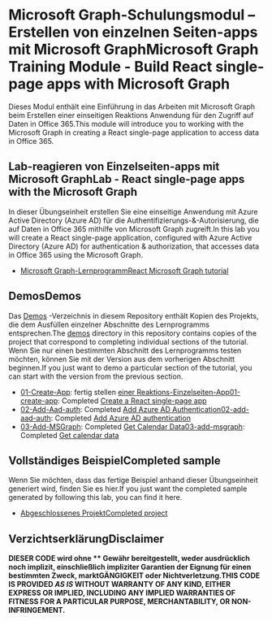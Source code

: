 # <a name="microsoft-graph-training-module---build-react-single-page-apps-with-microsoft-graph"></a><span data-ttu-id="063a1-101">Microsoft Graph-Schulungsmodul – Erstellen von einzelnen Seiten-apps mit Microsoft Graph</span><span class="sxs-lookup"><span data-stu-id="063a1-101">Microsoft Graph Training Module - Build React single-page apps with Microsoft Graph</span></span>

<span data-ttu-id="063a1-102">Dieses Modul enthält eine Einführung in das Arbeiten mit Microsoft Graph beim Erstellen einer einseitigen Reaktions Anwendung für den Zugriff auf Daten in Office 365.</span><span class="sxs-lookup"><span data-stu-id="063a1-102">This module will introduce you to working with the Microsoft Graph in creating a React single-page application to access data in Office 365.</span></span>

## <a name="lab---react-single-page-apps-with-the-microsoft-graph"></a><span data-ttu-id="063a1-103">Lab-reagieren von Einzelseiten-apps mit Microsoft Graph</span><span class="sxs-lookup"><span data-stu-id="063a1-103">Lab - React single-page apps with the Microsoft Graph</span></span>

<span data-ttu-id="063a1-104">In dieser Übungseinheit erstellen Sie eine einseitige Anwendung mit Azure Active Directory (Azure AD) für die Authentifizierungs-&-Autorisierung, die auf Daten in Office 365 mithilfe von Microsoft Graph zugreift.</span><span class="sxs-lookup"><span data-stu-id="063a1-104">In this lab you will create a React single-page application, configured with Azure Active Directory (Azure AD) for authentication & authorization, that accesses data in Office 365 using the Microsoft Graph.</span></span>

- [<span data-ttu-id="063a1-105">Microsoft Graph-Lernprogramm</span><span class="sxs-lookup"><span data-stu-id="063a1-105">React Microsoft Graph tutorial</span></span>](https://docs.microsoft.com/graph/training/react-tutorial)

## <a name="demos"></a><span data-ttu-id="063a1-106">Demos</span><span class="sxs-lookup"><span data-stu-id="063a1-106">Demos</span></span>

<span data-ttu-id="063a1-107">Das [Demos](./demos) -Verzeichnis in diesem Repository enthält Kopien des Projekts, die dem Ausfüllen einzelner Abschnitte des Lernprogramms entsprechen.</span><span class="sxs-lookup"><span data-stu-id="063a1-107">The [demos](./demos) directory in this repository contains copies of the project that correspond to completing individual sections of the tutorial.</span></span> <span data-ttu-id="063a1-108">Wenn Sie nur einen bestimmten Abschnitt des Lernprogramms testen möchten, können Sie mit der Version aus dem vorherigen Abschnitt beginnen.</span><span class="sxs-lookup"><span data-stu-id="063a1-108">If you just want to demo a particular section of the tutorial, you can start with the version from the previous section.</span></span>

- <span data-ttu-id="063a1-109">[01-Create-App](demos/01-create-app): fertig stellen [einer Reaktions-Einzelseiten-App](https://docs.microsoft.com/graph/training/react-tutorial?tutorial-step=1)</span><span class="sxs-lookup"><span data-stu-id="063a1-109">[01-create-app](demos/01-create-app): Completed [Create a React single-page app](https://docs.microsoft.com/graph/training/react-tutorial?tutorial-step=1)</span></span>
- <span data-ttu-id="063a1-110">[02-Add-Aad-auth](demos/02-add-aad-auth): Completed [Add Azure AD Authentication](https://docs.microsoft.com/graph/training/react-tutorial?tutorial-step=3)</span><span class="sxs-lookup"><span data-stu-id="063a1-110">[02-add-aad-auth](demos/02-add-aad-auth): Completed [Add Azure AD authentication](https://docs.microsoft.com/graph/training/react-tutorial?tutorial-step=3)</span></span>
- <span data-ttu-id="063a1-111">[03-Add-MSGraph](demos/03-add-msgraph): Completed [Get Calendar Data](https://docs.microsoft.com/graph/training/react-tutorial?tutorial-step=4)</span><span class="sxs-lookup"><span data-stu-id="063a1-111">[03-add-msgraph](demos/03-add-msgraph): Completed [Get calendar data](https://docs.microsoft.com/graph/training/react-tutorial?tutorial-step=4)</span></span>

## <a name="completed-sample"></a><span data-ttu-id="063a1-112">Vollständiges Beispiel</span><span class="sxs-lookup"><span data-stu-id="063a1-112">Completed sample</span></span>

<span data-ttu-id="063a1-113">Wenn Sie möchten, dass das fertige Beispiel anhand dieser Übungseinheit generiert wird, finden Sie es hier.</span><span class="sxs-lookup"><span data-stu-id="063a1-113">If you just want the completed sample generated by following this lab, you can find it here.</span></span>

- [<span data-ttu-id="063a1-114">Abgeschlossenes Projekt</span><span class="sxs-lookup"><span data-stu-id="063a1-114">Completed project</span></span>](demos/03-add-msgraph)

## <a name="disclaimer"></a><span data-ttu-id="063a1-115">Verzichtserklärung</span><span class="sxs-lookup"><span data-stu-id="063a1-115">Disclaimer</span></span>

<span data-ttu-id="063a1-116">**DIESER CODE wird ohne \*\* Gewähr bereitgestellt, weder ausdrücklich noch implizit, einschließlich impliziter Garantien der Eignung für einen bestimmten Zweck, marktGÄNGIGKEIT oder Nichtverletzung.**</span><span class="sxs-lookup"><span data-stu-id="063a1-116">**THIS CODE IS PROVIDED *AS IS* WITHOUT WARRANTY OF ANY KIND, EITHER EXPRESS OR IMPLIED, INCLUDING ANY IMPLIED WARRANTIES OF FITNESS FOR A PARTICULAR PURPOSE, MERCHANTABILITY, OR NON-INFRINGEMENT.**</span></span>